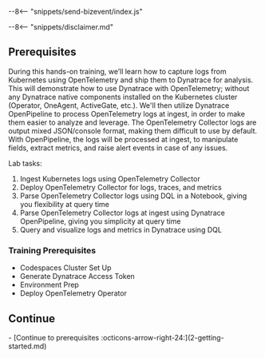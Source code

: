 --8<-- "snippets/send-bizevent/index.js"

--8<-- "snippets/disclaimer.md"

## Prerequisites

During this hands-on training, we’ll learn how to capture logs from Kubernetes using OpenTelemetry and ship them to Dynatrace for analysis.  This will demonstrate how to use Dynatrace with OpenTelemetry; without any Dynatrace native components installed on the Kubernetes cluster (Operator, OneAgent, ActiveGate, etc.).  We'll then utilize Dynatrace OpenPipeline to process OpenTelemetry logs at ingest, in order to make them easier to analyze and leverage.  The OpenTelemetry Collector logs are output mixed JSON/console format, making them difficult to use by default.  With OpenPipeline, the logs will be processed at ingest, to manipulate fields, extract metrics, and raise alert events in case of any issues.

Lab tasks:
1. Ingest Kubernetes logs using OpenTelemetry Collector
1. Deploy OpenTelemetry Collector for logs, traces, and metrics
1. Parse OpenTelemetry Collector logs using DQL in a Notebook, giving you flexibility at query time
1. Parse OpenTelemetry Collector logs at ingest using Dynatrace OpenPipeline, giving you simplicity at query time
1. Query and visualize logs and metrics in Dynatrace using DQL

### Training Prerequisites

* Codespaces Cluster Set Up
* Generate Dynatrace Access Token
* Environment Prep
* Deploy OpenTelemetry Operator

## Continue

<div class="grid cards" markdown>
- [Continue to prerequisites :octicons-arrow-right-24:](2-getting-started.md)